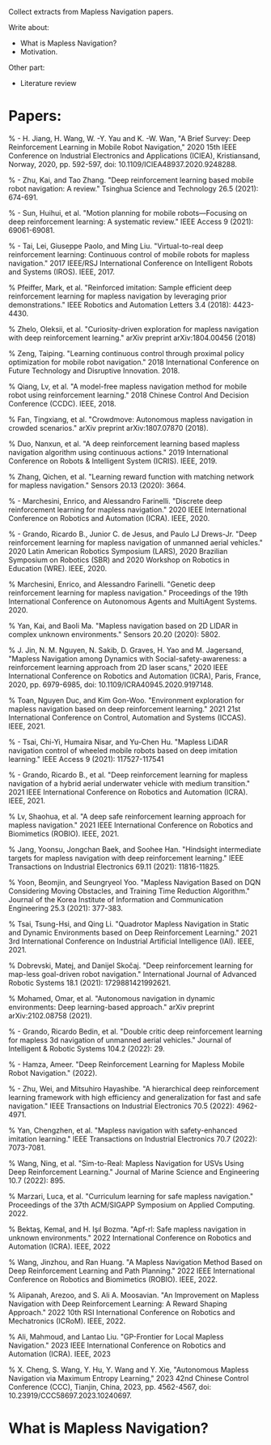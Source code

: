Collect extracts from Mapless Navigation papers.

Write about:
- What is Mapless Navigation?
- Motivation.

Other part:
- Literature review

# Papers:
% - H. Jiang, H. Wang, W. -Y. Yau and K. -W. Wan, "A Brief Survey: Deep Reinforcement Learning in Mobile Robot Navigation," 2020 15th IEEE Conference on Industrial Electronics and Applications (ICIEA), Kristiansand, Norway, 2020, pp. 592-597, doi: 10.1109/ICIEA48937.2020.9248288.

% - Zhu, Kai, and Tao Zhang. "Deep reinforcement learning based mobile robot navigation: A review." Tsinghua Science and Technology 26.5 (2021): 674-691.

% - Sun, Huihui, et al. "Motion planning for mobile robots—Focusing on deep reinforcement learning: A systematic review." IEEE Access 9 (2021): 69061-69081.

% - Tai, Lei, Giuseppe Paolo, and Ming Liu. "Virtual-to-real deep reinforcement learning: Continuous control of mobile robots for mapless navigation." 2017 IEEE/RSJ International Conference on Intelligent Robots and Systems (IROS). IEEE, 2017.

% Pfeiffer, Mark, et al. "Reinforced imitation: Sample efficient deep reinforcement learning for mapless navigation by leveraging prior demonstrations." IEEE Robotics and Automation Letters 3.4 (2018): 4423-4430.

% Zhelo, Oleksii, et al. "Curiosity-driven exploration for mapless navigation with deep reinforcement learning." arXiv preprint arXiv:1804.00456 (2018)

% Zeng, Taiping. "Learning continuous control through proximal policy optimization for mobile robot navigation." 2018 International Conference on Future Technology and Disruptive Innovation. 2018.

% Qiang, Lv, et al. "A model-free mapless navigation method for mobile robot using reinforcement learning." 2018 Chinese Control And Decision Conference (CCDC). IEEE, 2018.

% Fan, Tingxiang, et al. "Crowdmove: Autonomous mapless navigation in crowded scenarios." arXiv preprint arXiv:1807.07870 (2018).

% Duo, Nanxun, et al. "A deep reinforcement learning based mapless navigation algorithm using continuous actions." 2019 International Conference on Robots & Intelligent System (ICRIS). IEEE, 2019.

% Zhang, Qichen, et al. "Learning reward function with matching network for mapless navigation." Sensors 20.13 (2020): 3664.

% - Marchesini, Enrico, and Alessandro Farinelli. "Discrete deep reinforcement learning for mapless navigation." 2020 IEEE International Conference on Robotics and Automation (ICRA). IEEE, 2020.

% - Grando, Ricardo B., Junior C. de Jesus, and Paulo LJ Drews-Jr. "Deep reinforcement learning for mapless navigation of unmanned aerial vehicles." 2020 Latin American Robotics Symposium (LARS), 2020 Brazilian Symposium on Robotics (SBR) and 2020 Workshop on Robotics in Education (WRE). IEEE, 2020.

% Marchesini, Enrico, and Alessandro Farinelli. "Genetic deep reinforcement learning for mapless navigation." Proceedings of the 19th International Conference on Autonomous Agents and MultiAgent Systems. 2020.

% Yan, Kai, and Baoli Ma. "Mapless navigation based on 2D LIDAR in complex unknown environments." Sensors 20.20 (2020): 5802.

% J. Jin, N. M. Nguyen, N. Sakib, D. Graves, H. Yao and M. Jagersand, "Mapless Navigation among Dynamics with Social-safety-awareness: a reinforcement learning approach from 2D laser scans," 2020 IEEE International Conference on Robotics and Automation (ICRA), Paris, France, 2020, pp. 6979-6985, doi: 10.1109/ICRA40945.2020.9197148.

% Toan, Nguyen Duc, and Kim Gon-Woo. "Environment exploration for mapless navigation based on deep reinforcement learning." 2021 21st International Conference on Control, Automation and Systems (ICCAS). IEEE, 2021.

% - Tsai, Chi-Yi, Humaira Nisar, and Yu-Chen Hu. "Mapless LiDAR navigation control of wheeled mobile robots based on deep imitation learning." IEEE Access 9 (2021): 117527-117541

% - Grando, Ricardo B., et al. "Deep reinforcement learning for mapless navigation of a hybrid aerial underwater vehicle with medium transition." 2021 IEEE International Conference on Robotics and Automation (ICRA). IEEE, 2021.

% Lv, Shaohua, et al. "A deep safe reinforcement learning approach for mapless navigation." 2021 IEEE International Conference on Robotics and Biomimetics (ROBIO). IEEE, 2021.

% Jang, Yoonsu, Jongchan Baek, and Soohee Han. "Hindsight intermediate targets for mapless navigation with deep reinforcement learning." IEEE Transactions on Industrial Electronics 69.11 (2021): 11816-11825.

% Yoon, Beomjin, and Seungryeol Yoo. "Mapless Navigation Based on DQN Considering Moving Obstacles, and Training Time Reduction Algorithm." Journal of the Korea Institute of Information and Communication Engineering 25.3 (2021): 377-383.

% Tsai, Tsung-Hsi, and Qing Li. "Quadrotor Mapless Navigation in Static and Dynamic Environments based on Deep Reinforcement Learning." 2021 3rd International Conference on Industrial Artificial Intelligence (IAI). IEEE, 2021.

% Dobrevski, Matej, and Danijel Skočaj. "Deep reinforcement learning for map-less goal-driven robot navigation." International Journal of Advanced Robotic Systems 18.1 (2021): 1729881421992621.

% Mohamed, Omar, et al. "Autonomous navigation in dynamic environments: Deep learning-based approach." arXiv preprint arXiv:2102.08758 (2021).

% - Grando, Ricardo Bedin, et al. "Double critic deep reinforcement learning for mapless 3d navigation of unmanned aerial vehicles." Journal of Intelligent & Robotic Systems 104.2 (2022): 29.

% - Hamza, Ameer. "Deep Reinforcement Learning for Mapless Mobile Robot Navigation." (2022).

% - Zhu, Wei, and Mitsuhiro Hayashibe. "A hierarchical deep reinforcement learning framework with high efficiency and generalization for fast and safe navigation." IEEE Transactions on Industrial Electronics 70.5 (2022): 4962-4971.

% Yan, Chengzhen, et al. "Mapless navigation with safety-enhanced imitation learning." IEEE Transactions on Industrial Electronics 70.7 (2022): 7073-7081.

% Wang, Ning, et al. "Sim-to-Real: Mapless Navigation for USVs Using Deep Reinforcement Learning." Journal of Marine Science and Engineering 10.7 (2022): 895.

% Marzari, Luca, et al. "Curriculum learning for safe mapless navigation." Proceedings of the 37th ACM/SIGAPP Symposium on Applied Computing. 2022.

% Bektaş, Kemal, and H. Işıl Bozma. "Apf-rl: Safe mapless navigation in unknown environments." 2022 International Conference on Robotics and Automation (ICRA). IEEE, 2022

% Wang, Jinzhou, and Ran Huang. "A Mapless Navigation Method Based on Deep Reinforcement Learning and Path Planning." 2022 IEEE International Conference on Robotics and Biomimetics (ROBIO). IEEE, 2022.

% Alipanah, Arezoo, and S. Ali A. Moosavian. "An Improvement on Mapless Navigation with Deep Reinforcement Learning: A Reward Shaping Approach." 2022 10th RSI International Conference on Robotics and Mechatronics (ICRoM). IEEE, 2022.

% Ali, Mahmoud, and Lantao Liu. "GP-Frontier for Local Mapless Navigation." 2023 IEEE International Conference on Robotics and Automation (ICRA). IEEE, 2023

% X. Cheng, S. Wang, Y. Hu, Y. Wang and Y. Xie, "Autonomous Mapless Navigation via Maximum Entropy Learning," 2023 42nd Chinese Control Conference (CCC), Tianjin, China, 2023, pp. 4562-4567, doi: 10.23919/CCC58697.2023.10240697.

# What is Mapless Navigation?

